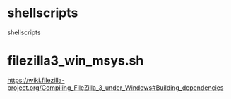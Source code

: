 # shellscripts
shellscripts

# filezilla3_win_msys.sh
https://wiki.filezilla-project.org/Compiling_FileZilla_3_under_Windows#Building_dependencies
